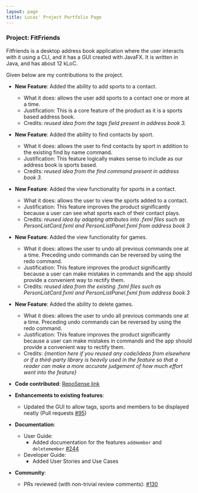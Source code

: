 ```yaml
---
layout: page
title: Lucas' Project Portfolio Page
---
```


### Project: FitFriends

Fitfriends is a desktop address book application where the user interacts with it using a CLI, and it has a GUI created with JavaFX. It is written in Java, and has about 12 kLoC.

Given below are my contributions to the project.

* **New Feature**: Added the ability to add sports to a contact.
  * What it does: allows the user add sports to a contact one or more at a time.
  * Justification: This is a core feature of the product as it is a sports based address book.
  * Credits: *reused idea from the tags field present in address book 3.*

* **New Feature**: Added the ability to find contacts by sport.
  * What it does: allows the user to find contacts by sport in addition to the existing find by name command.
  * Justification: This feature logically makes sense to include as our address book is sports based.
  * Credits: *reused idea from the find command present in address book 3.*

* **New Feature**: Added the view functionality for sports in a contact.
  * What it does: allows the user to view the sports added to a contact.
  * Justification: This feature improves the product significantly because a user can see what sports each of their contact plays.
  * Credits: *reused idea by adapting attributes into .fxml files such as PersonListCard.fxml and PersonListPanel.fxml from address book 3*

* **New Feature**: Added the view functionality for games.
  * What it does: allows the user to undo all previous commands one at a time. Preceding undo commands can be reversed by using the redo command.
  * Justification: This feature improves the product significantly because a user can make mistakes in commands and the app should provide a convenient way to rectify them.
  * Credits: *reused idea from the existing .fxml files such as PersonListCard.fxml and PersonListPanel.fxml from address book 3*

* **New Feature**: Added the ability to delete games.
  * What it does: allows the user to undo all previous commands one at a time. Preceding undo commands can be reversed by using the redo command.
  * Justification: This feature improves the product significantly because a user can make mistakes in commands and the app should provide a convenient way to rectify them.
  * Credits: *{mention here if you reused any code/ideas from elsewhere or if a third-party library is heavily used in the feature so that a reader can make a more accurate judgement of how much effort went into the feature}*

* **Code contributed**: [RepoSense link](https://nus-cs2103-ay2425s2.github.io/tp-dashboard/?search=&sort=groupTitle&sortWithin=title&timeframe=commit&mergegroup=&groupSelect=groupByRepos&breakdown=true&checkedFileTypes=docs~functional-code~test-code~other&since=2025-02-21&tabOpen=true&tabType=authorship&tabAuthor=gohlucas&tabRepo=AY2425S2-CS2103T-F12-1%2Ftp%5Bmaster%5D&authorshipIsMergeGroup=false&authorshipFileTypes=docs~functional-code~test-code~other&authorshipIsBinaryFileTypeChecked=false&authorshipIsIgnoredFilesChecked=false)

* **Enhancements to existing features**:
    * Updated the GUI to allow tags, sports and members to be displayed neatly (Pull requests [\#95]())

* **Documentation**:
    * User Guide:
        * Added documentation for the features `addmember` and `deletemember` [\#244]()
    * Developer Guide:
        * Added User Stories and Use Cases

* **Community**:
    * PRs reviewed (with non-trivial review comments): [\#130]()
    

